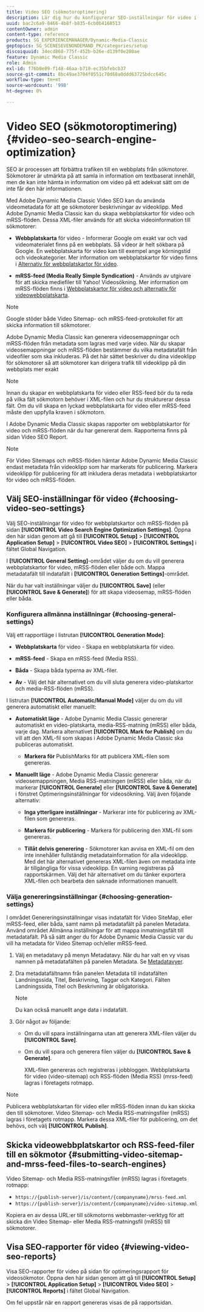 ```yaml
---
title: Video SEO (sökmotoroptimering)
description: Lär dig hur du konfigurerar SEO-inställningar för video i Adobe Dynamic Media Classic.
uuid: bac2c6a9-8466-4b8f-b835-6cb0b4168513
contentOwner: admin
content-type: reference
products: SG_EXPERIENCEMANAGER/Dynamic-Media-Classic
geptopics: SG_SCENESEVENONDEMAND_PK/categories/setup
discoiquuid: 34ecd868-775f-452b-b26e-d139f0e280ae
feature: Dynamic Media Classic
role: Admin
exl-id: f76b0e09-f148-46aa-b710-ec35bfebcb37
source-git-commit: 8bc49ae3704f0551c70d68a0ddd63725bdcc645c
workflow-type: tm+mt
source-wordcount: '998'
ht-degree: 0%

---
```


# Video SEO (sökmotoroptimering){#video-seo-search-engine-optimization}

SEO är processen att förbättra trafiken till en webbplats från sökmotorer. Sökmotorer är utmärkta på att samla in information om textbaserat innehåll, men de kan inte hämta in information om video på ett adekvat sätt om de inte får den här informationen.

Med Adobe Dynamic Media Classic Video SEO kan du använda videometadata för att ge sökmotorer beskrivningar av videoklipp. Med Adobe Dynamic Media Classic kan du skapa webbplatskartor för video och mRSS-flöden. Dessa XML-filer används för att skicka videoinformation till sökmotorer:

* **Webbplatskarta**  för video - Informerar Google om exakt var och vad videomaterialet finns på en webbplats. Så videor är helt sökbara på Google. En webbplatskarta för video kan till exempel ange körningstid och videokategorier. Mer information om webbplatskartor för video finns i [Alternativ för webbplatskartor för video](https://developers.google.com/search/docs/advanced/sitemaps/video-sitemaps?visit_id=637558394348624754-567115452&amp;rd=1).

* **mRSS-feed (Media Really Simple Syndication)**  - Används av utgivare för att skicka mediefiler till Yahoo! Videosökning. Mer information om mRSS-flöden finns i [Webbplatskartor för video och alternativ för videowebbplatskarta](https://developers.google.com/search/docs/advanced/sitemaps/video-sitemaps?visit_id=637558394348624754-567115452&amp;rd=1).

>[!NOTE]
>
>Google stöder både Video Sitemap- och mRSS-feed-protokollet för att skicka information till sökmotorer.

Adobe Dynamic Media Classic kan generera videosemappningar och mRSS-flöden från metadata som lagras med varje video. När du skapar videosemappningar och mRSS-flöden bestämmer du vilka metadatafält från videofiler som ska inkluderas. På det här sättet beskriver du dina videoklipp för sökmotorer så att sökmotorer kan dirigera trafik till videoklipp på din webbplats mer exakt

>[!NOTE]
>
>Innan du skapar en webbplatskarta för video eller RSS-feed bör du ta reda på vilka fält sökmotorn behöver i XML-filen och hur du strukturerar dessa fält. Om du vill skapa en lyckad webbplatskarta för video eller mRSS-feed måste den uppfylla kraven i sökmotorn.

I Adobe Dynamic Media Classic skapas rapporter om webbplatskartor för video och mRSS-flöden när du har genererat dem. Rapporterna finns på sidan Video SEO Report.

>[!NOTE]
>
>För Video Sitemaps och mRSS-flöden hämtar Adobe Dynamic Media Classic endast metadata från videoklipp som har markerats för publicering. Markera videoklipp för publicering för att inkludera deras metadata i webbplatskartor för video och mRSS-flöden.

## Välj SEO-inställningar för video {#choosing-video-seo-settings}

Välj SEO-inställningar för video för webbplatskartor och mRSS-flöden på sidan **[!UICONTROL Video Search Engine Optimization Settings]**. Öppna den här sidan genom att gå till **[!UICONTROL Setup]** > **[!UICONTROL Application Setup]** > **[!UICONTROL Video SEO]** > **[!UICONTROL Settings]** i fältet Global Navigation.

I **[!UICONTROL General Setting]**-området väljer du om du vill generera webbplatskartor för video, mRSS-flöden eller både och. Mappa metadatafält till indatafält i **[!UICONTROL Generation Settings]**-området.

När du har valt inställningar väljer du **[!UICONTROL Save]** (eller **[!UICONTROL Save & Generate]**) för att skapa videosemap, mRSS-flöden eller båda.

### Konfigurera allmänna inställningar {#choosing-general-settings}

Välj ett rapportläge i listrutan **[!UICONTROL Generation Mode]**:

* **Webbplatskarta**  för video - Skapa en webbplatskarta för video.

* **mRSS-feed**  - Skapa en mRSS-feed (Media RSS).

* **Båda**  - Skapa båda typerna av XML-filer.

* **Av** - Välj det här alternativet om du vill sluta generera video-platskartor och media-RSS-flöden (mRSS).

I listrutan **[!UICONTROL Automatic/Manual Mode]** väljer du om du vill generera automatiskt eller manuellt:

* **Automatiskt läge**  - Adobe Dynamic Media Classic genererar automatiskt en video-platskarta, media-RSS-matning (mRSS) eller båda, varje dag. Markera alternativet **[!UICONTROL Mark for Publish]** om du vill att den XML-fil som skapas i Adobe Dynamic Media Classic ska publiceras automatiskt.

   * **Markera för** PublishMarks för att publicera XML-filen som genereras.

* **Manuellt läge**  - Adobe Dynamic Media Classic genererar videosemappningen, Media RSS-matningen (mRSS) eller båda, när du markerar  **[!UICONTROL Generate]** eller  **[!UICONTROL Save & Generate]** i fönstret Optimeringsinställningar för videosökning. Välj även följande alternativ:

   * **Inga ytterligare inställningar**  - Markerar inte för publicering av XML-filen som genereras.

   * **Markera för publicering**  - Markera för publicering den XML-fil som genereras.

   * **Tillåt delvis generering**  - Sökmotorer kan avvisa en XML-fil om den inte innehåller fullständig metadatainformation för alla videoklipp. Med det här alternativet genereras XML-filen även om metadata inte är tillgängliga för vissa videoklipp. En varning registreras på rapportskärmen. Välj det här alternativet om du tänker exportera XML-filen och bearbeta den saknade informationen manuellt.

### Välja genereringsinställningar {#choosing-generation-settings}

I området Genereringsinställningar visas indatafält för Video SiteMap, eller mRSS-feed, eller båda, samt namn på metadatafält på panelen Metadata. Använd området Allmänna inställningar för att mappa inmatningsfält till metadatafält. På så sätt anger du för Adobe Dynamic Media Classic var du vill ha metadata för Video Sitemap och/eller mRSS-feed.

1. Välj en metadatavy på menyn Metadatavy. När du har valt en vy visas namnen på metadatafälten på panelen Metadata.
Se [Metadatavyer](application-setup.md#metadata_views).
1. Dra metadatafältnamn från panelen Metadata till indatafälten Landningssida, Titel, Beskrivning, Taggar och Kategori. Fälten Landningssida, Titel och Beskrivning är obligatoriska.

   >[!NOTE]
   >
   >Du kan också manuellt ange data i indatafält.

1. Gör något av följande:

   * Om du vill spara inställningarna utan att generera XML-filen väljer du **[!UICONTROL Save]**.
   * Om du vill spara och generera filen väljer du **[!UICONTROL Save & Generate]**.

      XML-filen genereras och registreras i jobbloggen. Webbplatskarta för video (video-sitemap) och RSS-flöden (Media RSS) (mrss-feed) lagras i företagets rotmapp.

>[!NOTE]
>
>Publicera webbplatskartan för video eller mRSS-flöden innan du kan skicka den till sökmotorer. Video Sitemap- och Media RSS-matningsfiler (mRSS) lagras i företagets rotmapp. Markera dessa XML-filer för publicering, om det behövs, och välj **[!UICONTROL Publish]**.

## Skicka videowebbplatskartor och RSS-feed-filer till en sökmotor {#submitting-video-sitemap-and-mrss-feed-files-to-search-engines}

Video Sitemap- och Media RSS-matningsfiler (mRSS) lagras i företagets rotmapp:

* `https://{publish-server}/is/content/{companyname}/mrss-feed.xml`
* `https://{publish-server}/is/content/{companyname}/video-sitemap.xml`

Kopiera en av dessa URL:er till sökmotorns webbmaster-verktyg för att skicka din Video Sitemap- eller Media RSS-matningsfil (mRSS) till sökmotorer.

## Visa SEO-rapporter för video {#viewing-video-seo-reports}

Visa SEO-rapporter för video på sidan för optimeringsrapport för videosökmotor. Öppna den här sidan genom att gå till **[!UICONTROL Setup]** > **[!UICONTROL Application Setup]** > **[!UICONTROL Video SEO]** > **[!UICONTROL Reports]** i fältet Global Navigation.

Om fel uppstår när en rapport genereras visas de på rapportsidan.
